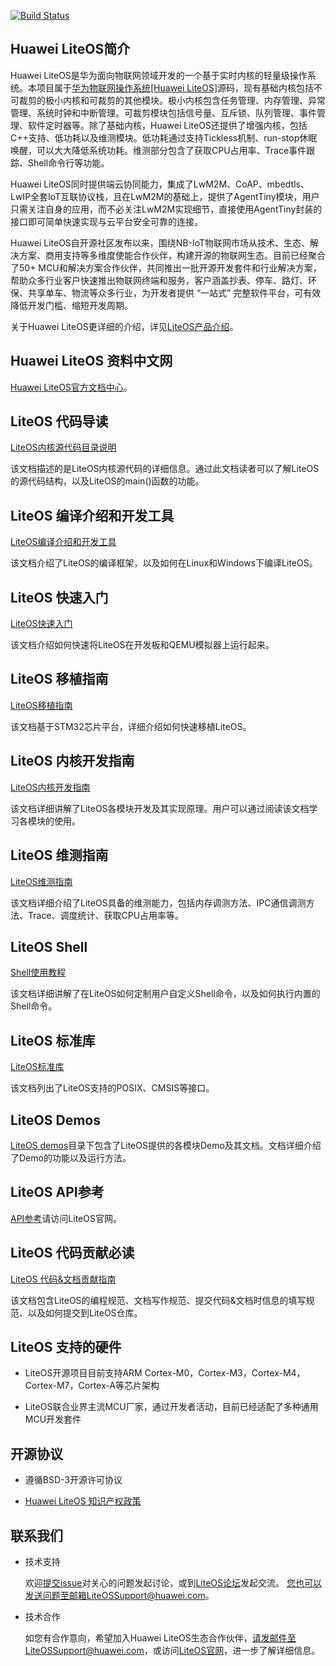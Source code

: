 [![Build Status](https://travis-ci.org/LiteOS/LiteOS.svg?branch=develop)](https://travis-ci.org/LiteOS/LiteOS)

## Huawei LiteOS简介

Huawei LiteOS是华为面向物联网领域开发的一个基于实时内核的轻量级操作系统。本项目属于<a href="https://www.huaweicloud.com/product/liteos.html" target="_blank">华为物联网操作系统[Huawei LiteOS]</a>源码，现有基础内核包括不可裁剪的极小内核和可裁剪的其他模块。极小内核包含任务管理、内存管理、异常管理、系统时钟和中断管理。可裁剪模块包括信号量、互斥锁、队列管理、事件管理、软件定时器等。除了基础内核，Huawei LiteOS还提供了增强内核，包括C++支持、低功耗以及维测模块。低功耗通过支持Tickless机制、run-stop休眠唤醒，可以大大降低系统功耗。维测部分包含了获取CPU占用率、Trace事件跟踪、Shell命令行等功能。

Huawei LiteOS同时提供端云协同能力，集成了LwM2M、CoAP、mbedtls、LwIP全套IoT互联协议栈，且在LwM2M的基础上，提供了AgentTiny模块，用户只需关注自身的应用，而不必关注LwM2M实现细节，直接使用AgentTiny封装的接口即可简单快速实现与云平台安全可靠的连接。

Huawei LiteOS自开源社区发布以来，围绕NB-IoT物联网市场从技术、生态、解决方案、商用支持等多维度使能合作伙伴，构建开源的物联网生态。目前已经聚合了50+ MCU和解决方案合作伙伴，共同推出一批开源开发套件和行业解决方案，帮助众多行业客户快速推出物联网终端和服务，客户涵盖抄表、停车、路灯、环保、共享单车、物流等众多行业，为开发者提供 “一站式” 完整软件平台，可有效降低开发门槛、缩短开发周期。

关于Huawei LiteOS更详细的介绍，详见[LiteOS产品介绍](./doc/LiteOS_Introduction.md)。


## Huawei LiteOS 资料中文网

<a href="https://support.huaweicloud.com/LiteOS/index.html" target="_blank">Huawei LiteOS官方文档中心</a>。


## LiteOS 代码导读

[LiteOS内核源代码目录说明](./doc/LiteOS_Code_Info.md)

该文档描述的是LiteOS内核源代码的详细信息。通过此文档读者可以了解LiteOS的源代码结构，以及LiteOS的main()函数的功能。


## LiteOS 编译介绍和开发工具

[LiteOS编译介绍和开发工具](./doc/LiteOS_Build_and_IDE.md)

该文档介绍了LiteOS的编译框架，以及如何在Linux和Windows下编译LiteOS。


## LiteOS 快速入门

[LiteOS快速入门](./doc/LiteOS_Quick_Start.md)

该文档介绍如何快速将LiteOS在开发板和QEMU模拟器上运行起来。


## LiteOS 移植指南

[LiteOS移植指南](./doc/LiteOS_Porting_Guide.md)

该文档基于STM32芯片平台，详细介绍如何快速移植LiteOS。


## LiteOS 内核开发指南

[LiteOS内核开发指南](./doc/LiteOS_Kernel_Developer_Guide.md)

该文档详细讲解了LiteOS各模块开发及其实现原理。用户可以通过阅读该文档学习各模块的使用。


## LiteOS 维测指南

[LiteOS维测指南](./doc/LiteOS_Maintenance_Guide.md)

该文档详细介绍了LiteOS具备的维测能力，包括内存调测方法、IPC通信调测方法、Trace、调度统计、获取CPU占用率等。


## LiteOS Shell

[Shell使用教程](./shell/README_CN.md)

该文档详细讲解了在LiteOS如何定制用户自定义Shell命令，以及如何执行内置的Shell命令。


## LiteOS 标准库

[LiteOS标准库](./doc/LiteOS_Standard_Library.md)

该文档列出了LiteOS支持的POSIX、CMSIS等接口。


## LiteOS Demos

[LiteOS demos](./demos)目录下包含了LiteOS提供的各模块Demo及其文档。文档详细介绍了Demo的功能以及运行方法。

## LiteOS API参考

<a href="https://www.huawei.com/minisite/liteos/cn/api/index.html" target="_blank">API参考</a>请访问LiteOS官网。


## LiteOS 代码贡献必读

[LiteOS 代码&文档贡献指南](./doc/LiteOS_Contribute_Guide.md)

该文档包含LiteOS的编程规范、文档写作规范、提交代码&文档时信息的填写规范、以及如何提交到LiteOS仓库。


## LiteOS 支持的硬件

* LiteOS开源项目目前支持ARM Cortex-M0，Cortex-M3，Cortex-M4，Cortex-M7，Cortex-A等芯片架构

* LiteOS联合业界主流MCU厂家，通过开发者活动，目前已经适配了多种通用MCU开发套件


## 开源协议

* 遵循BSD-3开源许可协议

* [Huawei LiteOS 知识产权政策](./doc/LiteOS_Contribute_Guide.md#协议)


## 联系我们

* 技术支持

  欢迎<a href="https://gitee.com/LiteOS/LiteOS/issues" target="_blank">提交issue</a>对关心的问题发起讨论，或到<a href="https://bbs.huaweicloud.com/forum/forum-729-1.html" target="_blank">LiteOS论坛</a>发起交流。
  您也可以发送问题至邮箱LiteOSSupport@huawei.com。

* 技术合作

  如您有合作意向，希望加入Huawei LiteOS生态合作伙伴，请发邮件至LiteOSSupport@huawei.com，或访问<a href="http://www.huawei.com/liteos" target="_blank">LiteOS官网</a>，进一步了解详细信息。